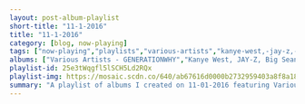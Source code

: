 ```yaml
---
layout: post-album-playlist
short-title: "11-1-2016"
title: "11-1-2016"
category: [blog, now-playing]
tags: ["now-playing","playlists","various-artists","kanye-west,-jay-z,-big-sean","drake,-the-throne","drake","drake","drake","drake,-21-savage","drake","drake","drake","drake","drake,-lil-wayne","leonard-cohen","pete-josef","nofx","sum-41","phantogram","third-eye-blind","stereolab"]
albums: ["Various Artists - GENERATIONWHY","Kanye West, JAY-Z, Big Sean - Clique","Drake, The Throne - Pop Style","Drake - Summer Sixteen","Drake - Two Birds, One Stone","Drake - Fake Love","Drake, 21 Savage - Sneakin’","Drake - Back To Back","Drake - Charged Up","Drake - Right Hand","Drake - 0 To 100 / The Catch Up","Drake, Lil Wayne - The Motto (Explicit Version)","Leonard Cohen - You Want It Darker","Pete Josef - Colour","NOFX - First Ditch Effort","Sum 41 - 13 Voices","Phantogram - Three","Third Eye Blind - We Are Drugs","Stereolab - Cobra And Phases Group Play Voltage In The Milky Night"]
playlist-id: 25e3tWqgfl5lSCH5Ld2RQx
playlist-img: https://mosaic.scdn.co/640/ab67616d0000b2732959403a8f8a186fc25a22e6ab67616d0000b2733a2d2b9621ef645380c63c16ab67616d0000b273bfaac9fe82f18eeba0f028e3ab67616d0000b273dcb7f77fa3d2dd9c121e760e
summary: "A playlist of albums I created on 11-01-2016 featuring Various Artists, Kanye West, JAY-Z, Big Sean, Drake, The Throne, Drake, Drake, Drake, Drake, 21 Savage, Drake, Drake, Drake, Drake, Drake, Lil Wayne, Leonard Cohen, Pete Josef, NOFX, Sum 41, Phantogram, Third Eye Blind, and Stereolab"
---
```

